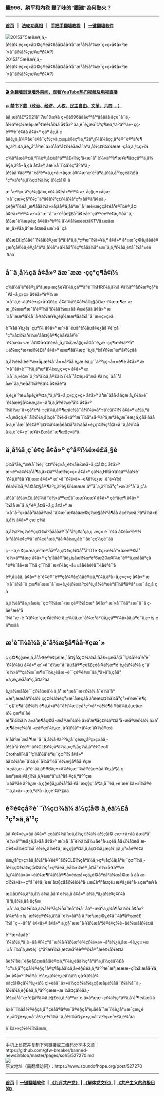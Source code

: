 ### 繼996、躺平和內卷 變了味的“團建”為何熱火？
------------------------

#### [首页](https://github.com/gfw-breaker/banned-news3/blob/master/README.md) &nbsp;&nbsp;|&nbsp;&nbsp; [法轮功真相](https://github.com/begood0513/basic/blob/master/README.md)  &nbsp;&nbsp;|&nbsp;&nbsp; [手把手翻墙教程](https://github.com/gfw-breaker/guides/wiki)  &nbsp;&nbsp;|&nbsp;&nbsp; [一键翻墙软件](https://github.com/gfw-breaker/nogfw/blob/master/README.md)  



<div><img alt="2015å¹´5æ8æ¥,ä¸­å½ä¼ éç»ç»å¤©ç®éå¢6åå¤åå·¥å¨æ³å½å°¼æ¯ç»ç»å¢å»ºæ´»å¨ãï¼å¾çæ¥æºï¼AP)" src="https://img.soundofhope.org/2021-07/9f56dcbf-acf0-4112-b2b3-cad8f95fb6c9_cx0_cy3_cw0_w1023_r1_s-1626746412718.jpg"/>
<br/><figcaption class="caption">
 2015å¹´5æ8æ¥,ä¸­å½ä¼ éç»ç»å¤©ç®éå¢6åå¤åå·¥å¨æ³å½å°¼æ¯ç»ç»å¢å»ºæ´»å¨ãï¼å¾çæ¥æºï¼AP)
</figcaption></div><hr/>

#### [ 🎬  免翻墙浏览墙外禁闻、观看YouTube热门视频及电视直播](https://github.com/gfw-breaker/HelloWorld)

#### [ 💥  禁书下载（政治、经济、人权、民主自由、文革、六四 ...）](https://github.com/gfw-breaker/books/blob/master/README.md)

<div><div class="Content__Wrapper sc-1bvya0-0 grZQxZ">
 <p class="meta-top">
  <span class="meta">
   ãå¸æä¹å£°2021å¹´7æ19æ¥ã
  </span>
  ç»§â996âãâèººå¹³âåâåå·âç­è¯å¨ä¸­å½äºèç½æèµ·æ³¢æ¾åï¼â
  <ok href="/term/577640">
   å¢å»º
  </ok>
  âä¸è¯è¿æä¹çªç¶æä¸ºäºäººä»¬çç­è®®è¯é¢ãâ
  <ok href="/term/577640">
   å¢å»º
  </ok>
  ç­äº
  <ok href="/term/577646">
   åç¸å ç­
  </ok>
  åâè¿ä¸å¾®åè¯é¢å¨ç½ç»ä¸çæµè§éçº¦ä¸º2äº¿ï¼å¼åçç¸å³è®¨è®ºä¹è¶è¿äº1.4ä¸ãè¿å°åºæ¯ä»ä¹åäºå¢ï¼èåæå°äºä¸­å½ç¤¾ä¼ææ ·çåä¸ä¸ªçç»ï¼
 </p>
 <p>
  ç¾åªåæè®¤ä¸ºï¼è®¸å¤èåºäººå£«ï¼ç¹å«æ¯å¹´è½»äººè¶æ¥è¶å¤çäººä¸å¾è§ä¸äºå¬å¸çâ
  <ok href="/term/577640">
   å¢å»º
  </ok>
  âæ´»å¨ï¼ä½ç°åºäºä¸­å½åå·¥âäººå¨èåºèº«ä¸ç±å·±âçæ å¥ï¼æ´æ´é²äºä¸­å½ä¸å¹³ç­çéä½£å³ç³»ä¹è³ä¸­å½ç¤¾ä¼ç
  <ok href="/term/577652">
   ä½ç¦å©
  </ok>
  ã
 </p>
 <p>
  æ ¹æ®ç»´åºç¾ç§ä»ç»ï¼
  <ok href="/term/577643">
   å¢éå»ºè®¾
  </ok>
  æ¯åç§ç±»åçæ´»å¨çæ»ç§°ï¼ç¨äºå¢å¼ºç¤¾ä¼å³ç³»åå®ä¹å¢éä¸­çè§è²ï¼éå¸¸æ¶ååä½ä»»å¡ãå®ä¸åäºæ¨å¨æé«æççå¢éå¹è®­ï¼è®¸å¤
  <ok href="/term/577643">
   å¢éå»ºè®¾
  </ok>
  æ´»å¨æ¨å¨æ´é²åè§£å³å¢éåé¨çäººéé®é¢ãç®åå¨ä¸­å½æ¯è¾æµè¡ç
  <ok href="/term/577643">
   å¢éå»ºè®¾
  </ok>
  å½¢å¼æèé¤ãKTVå±æ­ãææ¸¸ä»¥åä¸äºæ·å¤æå±æ´»å¨ç­ã
 </p>
 <p>
  ä½æ­£å¦ç½åè¯´ï¼âå­¦è¥¿æ¹åªå­¦å°ä¸ä¸ªç®æ¯ï¼ä»¥ä¸º
  <ok href="/term/577640">
   å¢å»º
  </ok>
  å°±æ¯ç©å¿ãââè¥¿æ¹çå¥½ä¸è¥¿å°äºä¸­å½å°±ä¼åå³ï¼çº¢åå­ä¼å°±æ¯ä¸ä¸ªï¼åä¸é¢å¯¼å°±èè´¥ãâ
 </p>
 <h2>
  å¨ä¸­å½çâ
  <ok href="/term/577640">
   å¢å»º
  </ok>
  âæ¯ææ ·çç°ç¶å¢ï¼
 </h2>
 <p>
  ç¾å½ä¹é³éè®¿äºä¸æµ·æç§è¥ä¼ä¸çäººäºé¨ï¼HRï¼ä¸ä½å·¥ä½äººåï¼æ®ç§°è¯¥å¬å¸ç»ç»
  <ok href="/term/577643">
   å¢éå»ºè®¾
  </ok>
  æ´»å¨ä¸è¬âä¼è±ç¦»å·¥ä½ç¯å¢âï¼å½¢å¼å¤ç§å¤æ ·ï¼ææ¶æ¯ææ¸¸ï¼ææ¶æ¯å¹è®­ï¼ä¹ä¼âå¾æ±åå·¥æè§âã
  <ok href="/term/577640">
   å¢å»º
  </ok>
  æ´»å¨ææ¶ä¼å¨å·¥ä½æ¥è¿è¡ï¼ææ¶åä¼å¨å¨æ«ç»ç»ã
 </p>
 <div class="AD_Embed__Wrap-sc-1xslmin-0 igMuqX module desktop">
  <div>
  </div>
 </div>
 <p>
  è¯¥åå·¥è¿è¡¨ç¤ºï¼
  <ok href="/term/577640">
   å¢å»º
  </ok>
  æ´»å¨é¤äºè½å¤å¢è¿åå·¥é´çå³ç³»å¤ï¼ä¹è½æ¹åå¤§å®¶çèå¥ãå¥¹è¯´ï¼âæä»¬æ¯å¤©å·¥ä½éå¸¸å¿ï¼å¦æå§ç»å¤å¨è¿æ ·çç¶æï¼äººå°±ä¼æç²æ«æï¼é£ä¹
  <ok href="/term/577640">
   å¢å»º
  </ok>
  ææ¶åä¼æç ´è¿ä¸ªèå¥ï¼æ¯æºå¥½çãâ
 </p>
 <p>
  ä¸­å½éèå­¦èè´ºæ±åµæ¾å¨å±±åºåå è¿æ èä¸ç´¯äººçç¬å±±è¶é
  <ok href="/term/577640">
   å¢å»º
  </ok>
  æ´»å¨ãä»è¯´ï¼ä¸äºæ°ä¼èæ¿ç»ç»
  <ok href="/term/577640">
   å¢å»º
  </ok>
  æ´»å¨ä¸»è¦æ¯ä¸ºäºä¼ä¸å®£ä¼ ï¼å¯¹å¤èµ·å°æå·¥ä½ç¨ãå¯¹ååæ¯åä¸ªæååï¼å®£ä¼ å¢éåè°ã
 </p>
 <p>
  ä¸è¿è´ºæ±åµè¿è®¤ä¸ºä¸äºå¬å¸ç«ç¸ç»ç»
  <ok href="/term/577640">
   å¢å»º
  </ok>
  ä¹æ¯âåå·åâçæ å¿ï¼ä»è¯´ï¼âæè§å¾èæ¿ä»¬ä¹ä¸ä¸å®é½æ³å¼
  <ok href="/term/577640">
   å¢å»º
  </ok>
  ï¼ä½æ¯ä»çå°èªå·±çä¼ä¸å®¶æåé½å¨å¼ï¼ä»å°±ä¹è¦å¼ï¼
  <ok href="/term/577640">
   å¢å»º
  </ok>
  ä½ä¸ºå¬å¸æåçä¸é¨åï¼ï¼ä¸å¼çè¯ï¼è·å«äººæ¯ï¼å°±å·®äºä¸æªãè¿æ¯èæ¿ä¸­çåå·ãâåå·ä¸è¯åæ¯å½¢å®¹ç¤¾ä¼æåéå¤å³ä½ãåå±è¿ç¼ï¼ç°å¦ä»å¨ä¸­å½ï¼åå·ä¸è¯è¢«ç¨æ¥ä»£æåé¨æ¶æ§ç«äºã
 </p>
 <h2>
  ä¸å¾ä¸ç´é¢ç
  <ok href="/term/577640">
   å¢å»º
  </ok>
  ç°å®ï¼é»é£ä¸§è
 </h2>
 <p>
  ç¾åªåè¿°æ¥å¯¼è¡¨ç¤ºï¼ç»å¸¸è¢«åè£æå¬å¸ç¦å©ç
  <ok href="/term/577640">
   å¢å»º
  </ok>
  æ¬èº«ä¼¼ä¹å¹¶ä¸ä»¤äººåæï¼ç»ç»
  <ok href="/term/577640">
   å¢å»º
  </ok>
  çä¼ä¸HRå·¥ä½äººåä¼è¯´ï¼ä¸äºåå·¥å¸ææ
  <ok href="/term/577640">
   å¢å»º
  </ok>
  æ´»å¨ï¼ä»ä»¬è§å¾è¿æ ·å¯ä»¥èå¥éä½ï¼å¸®å©å¤§å®¶äºç¸äºè§£ï¼æææ´äº²å¯ä¸äºï¼å³ç³»æ´äº²å¯ä¸ç¹ã
 </p>
 <p>
  ä½å¨å½ä»£ä¸­å½ï¼å¹´è½»äººæ­£å¨ææ¥ææ¥
  <ok href="/term/577640">
   å¢å»º
  </ok>
  çè³åæ¶
  <ok href="/term/577640">
   å¢å»º
  </ok>
  ï¼åå æ¯å ä¸ºè®¸å¤å¬å¸ç
  <ok href="/term/577640">
   å¢å»º
  </ok>
  æ´»å¨å·²ç»âåå³âãâå®æå¨ä¼æ¯æ¥âãâæ©ç½æ§å¼ºå¶åå âç­é½æä¸ºäºå½ä»£ä¸­å½
  <ok href="/term/577640">
   å¢å»º
  </ok>
  çæ ç­¾ã
 </p>
 <p>
  ä¸­å½äºèç½é®ç­ç¤¾åºååååå®¹å¹³å°ç¥ä¹çä¸ç¯æç« è¯´ï¼â
  <ok href="/term/577643">
   å¢éå»ºè®¾
  </ok>
  å·²åå¾é¢ç®å¨éï¼çè³æä¸ºåå·¥åèæ¿åè¯´åè¯çç½çé¨ãâ
 </p>
 <p>
  ç¬¬ä¸è´¢ç»æä¸æ°æ®åå®¹ä¸ç¤¾ç¾¤å¹³å°DTè´¢ç»æ¾å°±âæè®©å¹´è½»äººåæç
  <ok href="/term/577640">
   å¢å»º
  </ok>
  ç¹ç¹ååå®¹âè¿è¡åæï¼æªè³6æ20æ¥ï¼è¯è®ºä¸­æååäºçå³é®è¯åå«æ¯ï¼å ç¨ï¼å¨æ«ï¼ãç¬å±±ãåéãé¢å¯¼åèªè´¹ã
 </p>
 <p>
  è®¸å¤åä¸
  <ok href="/term/577640">
   å¢å»º
  </ok>
  è¯é¢è®¨è®ºçå¾®åç½åè®¤ä¸ºï¼ä¸äºå¬å¸ç»ç»ç
  <ok href="/term/577640">
   å¢å»º
  </ok>
  æ´»å¨ä¼å¨ä¸ç­æ¶é´ææ¯å¨æ«è¿è¡ï¼æäºçè³è¿å¾èªæè°åï¼å¶å®å°±æ¯
  <ok href="/term/577646">
   åç¸å ç­
  </ok>
  ã
 </p>
 <p>
  ä¸ä½èåºåä¸»åæè¡¨ç¤ºï¼âæ¯«æ çé®ï¼å¤æ°
  <ok href="/term/577640">
   å¢å»º
  </ok>
  æ´»å¨ï¼å°±æ¯å¨å ç­ãèªæè°åï¼å¨æ¬è¯¥ä¼æ¯çæ¥å­éï¼è·ä¸ç¾¤ä¸æ¯å¾æ³äº¤å¿çäººï¼å»åä¸äºè¨ä¸ç±è¡·çäºæãâ
 </p>
 <h2>
  æ¹è¯ï¼ä¼ä¸è¯å¾æ§å¶åå·¥çæ´»
 </h2>
 <p>
  ç ç©¶ç§æè¡ä¸å³å·¥é®é¢çé¦æ¸¯å¤§å­¦ç¤¾ä¼å­¦åå£«çæåå­¦å¯¹ç¾å½ä¹é³è¯´ï¼å¾å¤
  <ok href="/term/577640">
   å¢å»º
  </ok>
  æ´»å¨é½æ¯å¨å¤§å®¶çè§£çéå·¥ä½æ¶é´è¿è¡ï¼ä¼å ç¨å¹´è½»äººçä¼æ¯æ¶é´ï¼è¿èåæ¬è´¨çé®é¢æ¯âä¸ºä»ä¹ä¸ç­åå°±ä¸æ¿æååäºç¸å¤äºâã
 </p>
 <p>
  è¿ä½æåå­¦è´¨çï¼å¦æä½ ä¸å¹´æ²¡æå¨æ«ï¼ä½ å¯è½ä¹å°±æ²¡ææåäºï¼ä½ çç¤¾ä¼èç³»æ¯åæ­çãå ä¹ææç¤¾ä¼å³ç³»é½æ¯è¶ç´¯ç§¯è¶å¯åï¼ä½ è¶ä¸å»äºå¨å½¼æ­¤çå³ç³»å°±ä¼è¶å·®ãä¼ä¸å¸æåæ­ä½ çæ¶é´åéæ¹å¼ï¼ä½ ä»ä¹æ¶åç©å¬æå®æï¼ä½ ä»ä¹æ¶åç¤¾äº¤ä¹å¬æå®æï¼ä½ ä»ä¹æ¶åé»ç¼ä¹å¬æå®æï¼è¿æ ·å·¥ä½å°±ä¼æ´å¥½å®æã
 </p>
 <div class="AD_Embed__Wrap-sc-1xslmin-0 igMuqX module desktop">
  <div>
  </div>
 </div>
 <p>
  è´åäºæ¯æå¹¶æ¨å¨ä¸­å½å·¥äººè¿å¨çéæ¿åºç»ç»âä¸­å½å³å·¥éè®¯âï¼CLBï¼çåªä½ä¸»ç®¡åç½å¡å°ï¼Geoff Crothallï¼å¯¹ç¾å½ä¹é³è¡¨ç¤ºï¼
  <ok href="/term/577640">
   å¢å»º
  </ok>
  âä¼¼ä¹æ¯ä¼ä¸è¯å¾å°½å¯è½æ§å¶åå·¥çæ´»çåä¸æ¬¡å°è¯ãä¸â996âç±»ä¼¼çæ¯ï¼å®è¦æ±åå·¥è¿åº¦å ç­èæ²¡æè¡¥å¿ï¼ä¸ä¸¥éæ°ä¹±äºåå·¥çä¸ªäººçæ´»ãå®åé äºè¿æ ·ä¸ç§è§å¿µï¼å³åå·¥å¨æç§ç¨åº¦ä¸å¯¹éä¸»è´æè´£ä»»ï¼å®è´¨ä¸ä»ä»¬æä¸ºäºå¬å¸çè´¢äº§ãâ
 </p>
 <h2>
  é®é¢çå®è´¨ï¼ç¤¾ä¼
  <ok href="/term/577652">
   ä½ç¦å©
  </ok>
  ä¸éä½£å³ç³»ä¸å¹³ç­
 </h2>
 <p>
  åå·¥è¢«è¿«åå
  <ok href="/term/577640">
   å¢å»º
  </ok>
  çèåä¼¼ä¹æä¸­å½ç¤¾ä¼
  <ok href="/term/577652">
   ä½ç¦å©
  </ok>
  çæ·±å±åå ãæäºå¹´è½»äººæå¿ä¸å»åå
  <ok href="/term/577640">
   å¢å»º
  </ok>
  æ´»å¨å¯è½ä¼å½±åèªå·±çèä¸åå±ï¼å¦æå æ­¤è¢«å¼é¤ï¼å¯è½è¿ä¼é¢ä¸´æ¿ç§äº¤ä¸ä¸ãç¤¾ä¿æ­ç¼´ç­ä¸ç³»åé®é¢ã
 </p>
 <p>
  éæ¿åºç»ç»âä¸­å½å³å·¥éè®¯âï¼CLBï¼çåªä½ä¸»ç®¡åç½å¡å°è¡¨ç¤ºï¼ä¸­å½çç¤¾ä¼ç¦å©ä½ç³»ç®åéå¸¸èå¼±ï¼è®¸å¤å¹´è½»å·¥äººæå¿ï¼å½ä»ä»¬éä¼æ¶ï¼å½å®¶å»èéæå»çä¿é©åºéå°ä¼æå©æ å ãå æ­¤ï¼ä»ä»¬ç°å¨é¢ä¸´èæ´å¤§çååï¼éè¦èªå·±æ£è¶³å¤çé±æ¥ä¿éèªå·±çæªæ¥ã
 </p>
 <p>
  æ­¤å¤ï¼ä¸äºä¸­å½
  <ok href="/term/474083">
   ä¼ä¸åå·¥
  </ok>
  è½ä¸å
  <ok href="/term/577640">
   å¢å»º
  </ok>
  ä½ä¸ºä¿ä½é¥­ç¢ï¼å´ä¹ä¸å¾ä¸åå åç§æ´»å¨ãä¸¾ä¾ï¼ä¸ä½å¾®åç½åä¹æå°ï¼å¨åäº¬æäºä¸ç¼å¶åä½ï¼
  <ok href="/term/577640">
   å¢å»º
  </ok>
  å¾èªå·±è¡¨æ¼èç®ï¼ä¸ä½å¹´è½»åäºå ä¸ºæ²¡æç©¿é¢å¯¼å¶å®çæè£ï¼å¨ç¬¬äºå¹´è¢«ä»¥
  <ok href="/term/577640">
   å¢å»º
  </ok>
  ä¸ç§¯ææ¯å·¥ä½æåº¦é®é¢ç¾è¬åé¾æåå¼é¤ã
 </p>
 <p>
  è´ºæ±åµåè¯´ï¼ä½ä¸ºä¸è¬åå·¥ï¼ç°å¨æ¾å·¥ä½æºé¾çï¼ä»ä»¬å³ä½¿ä¸åæ¬¢è¿ç±»æ´»å¨ï¼ä¹ä¸æ¢è¡¨ç°åºæ¥ï¼ä¸æ¢æåºéè®®ï¼å®³æè¢«å¼é¤ã
 </p>
 <p>
  åè¾¹åè¡¨è§è§£çæåå­¦åè®¤ä¸ºï¼è¿èåä½ç°åºäºä¸­å½çéä½£å³ç³»ä¸å¹³ç­çå¾®è§ç°å®ç¶åµãä¼ä¸å»è§£éä¸ä¸ªäººæ¯æ²¡æææ¬çï¼å¦æåå·¥ä¸å»
  <ok href="/term/577640">
   å¢å»º
  </ok>
  ï¼å®å¯è½è¿ä¼éè¿éä½ä½ çå·¥ä½å¾éãç¦å©ç­å¼ºè¿«ä½ ç¦»èãå¨ä»»ä½ç¤¾ä¼è¿ç§æåµé½å­å¨ï¼ä½å¨ä¸­å½ä¼ä¸è§£éä¸ä¸ªäººçææ¬æ ¼å¤çä½ãä¸­å½çå³å¨æ³è§å®ä¼ä¸è§£éä¸ä¸ªäººæ¯è¦ä»åºææ¬çï¼ä½ç°å®ä¸­å´å¹¶éå¦æ­¤ã
 </p>
 <p>
  ä»è¯´ï¼âå¾®è§çä¸å¹³ç­èåå¶å®æ¯å®è§çå³èµåéå¯¹æ¯ï¼è¿å°±æ¯çæ¿é´éçå¤§è±¡ç«å¨åªä¸è¾¹ï¼å¨ä¸­å½ï¼å¤§è±¡ç«å¨äºèµæ¹é£ä¸è¾¹ãâ
 </p>
 <p class="meta-btm">
  è´£ä»»ç¼è¾ï¼åææ¸
 </p>
</div>
</div>
<hr/>
手机上长按并复制下列链接或二维码分享本文章：<br/>
https://github.com/gfw-breaker/banned-news3/blob/master/pages/soh5/527270.md <br/>
<a href='https://github.com/gfw-breaker/banned-news3/blob/master/pages/soh5/527270.md'><img src='https://github.com/gfw-breaker/banned-news3/blob/master/pages/soh5/527270.md.png'/></a> <br/>
原文地址（需翻墙访问）：https://www.soundofhope.org/post/527270


------------------------
#### [首页](https://github.com/gfw-breaker/banned-news3/blob/master/README.md) &nbsp;|&nbsp; [一键翻墙软件](https://github.com/gfw-breaker/nogfw/blob/master/README.md) &nbsp;| [《九评共产党》](https://github.com/gfw-breaker/9ping.md/blob/master/README.md#九评之一评共产党是什么) | [《解体党文化》](https://github.com/gfw-breaker/jtdwh.md/blob/master/README.md) | [《共产主义的终极目的》](https://github.com/gfw-breaker/gczydzjmd.md/blob/master/README.md)


<img src='http://gfw-breaker.win/banned-news3/pages/soh5/527270.md' width='0px' height='0px'/>